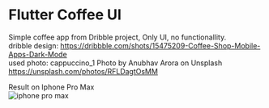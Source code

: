 # Flutter Coffee UI
Simple coffee app from Dribble project, Only UI, no functionallity.\
dribble design: https://dribbble.com/shots/15475209-Coffee-Shop-Mobile-Apps-Dark-Mode \
used photo: cappuccino_1 Photo by Anubhav Arora on Unsplash https://unsplash.com/photos/RFLDagtOsMM


Result on Iphone Pro Max \
![iphone pro max](https://user-images.githubusercontent.com/26691811/202741467-f1c37841-fed5-49d1-b20d-7539b4d1ce75.png)
